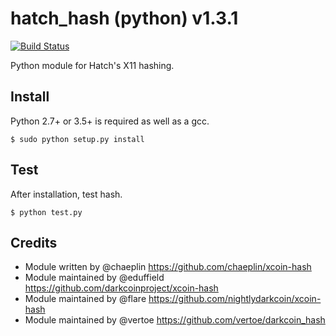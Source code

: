hatch_hash (python) v1.3.1
===========================
[![Build Status](https://travis-ci.org/hatchpay/hatch_hash.svg?branch=master)](https://travis-ci.org/hatchpay/hatch_hash) 

Python module for Hatch's X11 hashing.


Install
-------

Python 2.7+ or 3.5+ is required as well as a gcc.

    $ sudo python setup.py install


Test
-------

After installation, test hash.

    $ python test.py

Credits
-------

* Module written by @chaeplin https://github.com/chaeplin/xcoin-hash
* Module maintained by @eduffield https://github.com/darkcoinproject/xcoin-hash
* Module maintained by @flare https://github.com/nightlydarkcoin/xcoin-hash
* Module maintained by @vertoe https://github.com/vertoe/darkcoin_hash
